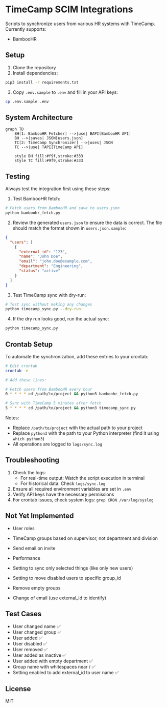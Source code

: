# TimeCamp SCIM Integrations

Scripts to synchronize users from various HR systems with TimeCamp. Currently supports:
- BambooHR

## Setup

1. Clone the repository
2. Install dependencies:
```bash
pip3 install -r requirements.txt
```
3. Copy `.env.sample` to `.env` and fill in your API keys:
```bash
cp .env.sample .env
```

## System Architecture

```mermaid
graph TD
    BH[1: BambooHR Fetcher] -->|use| BAPI[BambooHR API]
    BH -->|saves| JSON[users.json]
    TC[2: TimeCamp Synchronizer] -->|uses| JSON
    TC -->|use| TAPI[TimeCamp API]
    
    style BH fill:#f9f,stroke:#333
    style TC fill:#9f9,stroke:#333
```

## Testing

Always test the integration first using these steps:

1. Test BambooHR fetch:
```bash
# Fetch users from BambooHR and save to users.json
python bamboohr_fetch.py
```

2. Review the generated `users.json` to ensure the data is correct. The file should match the format shown in `users.json.sample`:
```json
{
  "users": [
    {
      "external_id": "123",
      "name": "John Doe",
      "email": "john.doe@example.com",
      "department": "Engineering",
      "status": "active"
    }
  ]
}
```

3. Test TimeCamp sync with dry-run:
```bash
# Test sync without making any changes
python timecamp_sync.py --dry-run
```

4. If the dry run looks good, run the actual sync:
```bash
python timecamp_sync.py
```

## Crontab Setup

To automate the synchronization, add these entries to your crontab:

```bash
# Edit crontab
crontab -e

# Add these lines:

# Fetch users from BambooHR every hour
0 * * * * cd /path/to/project && python3 bamboohr_fetch.py

# Sync with TimeCamp 5 minutes after fetch
5 * * * * cd /path/to/project && python3 timecamp_sync.py
```

Notes:
- Replace `/path/to/project` with the actual path to your project
- Replace `python3` with the path to your Python interpreter (find it using `which python3`)
- All operations are logged to `logs/sync.log`

## Troubleshooting

1. Check the logs:
   - For real-time output: Watch the script execution in terminal
   - For historical data: Check `logs/sync.log`
2. Ensure all required environment variables are set in `.env`
3. Verify API keys have the necessary permissions
4. For crontab issues, check system logs: `grep CRON /var/log/syslog`

## Not Yet Implemented

- User roles
- TimeCamp groups based on supervisor, not department and division
- Send email on invite

- Performance
- Setting to sync only selected things (like only new users)
- Setting to move disabled users to specific group_id
- Remove empty groups
- Change of email (use external_id to identify)

## Test Cases

- User changed name ✅
- User changed group ✅
- User added ✅
- User disabled ✅
- User removed ✅
- User added as inactive ✅
- User added with empty department ✅
- Group name with whitespaces near / ✅
- Setting enabled to add external_id to user name ✅

## License

MIT